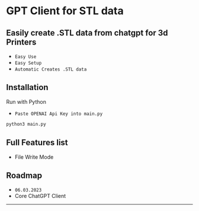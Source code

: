 
# GPT Client for STL data
## Easily create .STL data from chatgpt for 3d Printers

* `Easy Use`
* `Easy Setup`
* `Automatic Creates .STL data`

## Installation

Run with Python

* `Paste OPENAI Api Key into main.py`

```bash
python3 main.py
```
    
## Full Features list

- File Write Mode




## Roadmap
- `06.03.2023`
- Core ChatGPT Client
-----------
